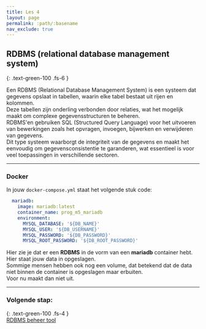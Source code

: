 ```yaml
---
title: Les 4
layout: page
permalink: :path/:basename
nav_exclude: true
---
```


## RDBMS (relational database management system)
{: .text-green-100 .fs-6 }

Een RDBMS (Relational Database Management System) is een systeem dat gegevens opslaat in tabellen, waarin elke tabel bestaat uit rijen en kolommen.  
Deze tabellen zijn onderling verbonden door relaties, wat het mogelijk maakt om complexe gegevensstructuren te beheren.  
RDBMS'en gebruiken SQL (Structured Query Language) voor het uitvoeren van bewerkingen zoals het opvragen, invoegen, bijwerken en verwijderen van gegevens.  
Dit type systeem waarborgt de integriteit van de gegevens en maakt het eenvoudig om gegevensconsistentie te garanderen, wat essentieel is voor veel toepassingen in verschillende sectoren.

---
### Docker
In jouw `docker-compose.yml` staat het volgende stuk code:
```yaml
  mariadb:
    image: mariadb:latest
    container_name: prog_m5_mariadb
    environment:
      MYSQL_DATABASE: '${DB_NAME}'
      MYSQL_USER: '${DB_USERNAME}'
      MYSQL_PASSWORD: '${DB_PASSWORD}'
      MYSQL_ROOT_PASSWORD: '${DB_ROOT_PASSWORD}'
```
Hier zie je dat er een **RDBMS** in de vorm van een **mariadb** container hebt.  
Hier staat jouw data in opgeslagen.  
Sommige mensen hebben ook nog een volume, dat betekend dat de data niet binnen de container is opgeslagen maar erbuiten.  
Voor nu maakt dan niet uit.

---
### Volgende stap:
{: .text-green-100 .fs-4 }  
[RDBMS beheer tool](tool)
